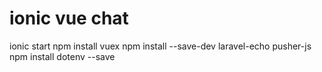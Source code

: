 # ionic vue chat
ionic start
npm install vuex
npm install --save-dev laravel-echo pusher-js
npm install dotenv --save
